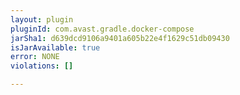 ```yaml
---
layout: plugin
pluginId: com.avast.gradle.docker-compose
jarSha1: d639dcd9106a9401a605b22e4f1629c51db09430
isJarAvailable: true
error: NONE
violations: []

---
```

